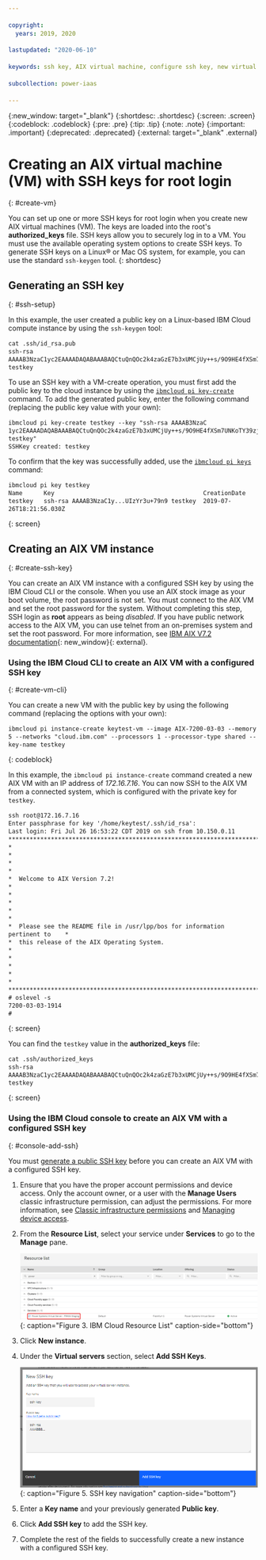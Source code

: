 ```yaml
---

copyright:
  years: 2019, 2020

lastupdated: "2020-06-10"

keywords: ssh key, AIX virtual machine, configure ssh key, new virtual server, public ssh key

subcollection: power-iaas

---
```


{:new_window: target="_blank"}
{:shortdesc: .shortdesc}
{:screen: .screen}
{:codeblock: .codeblock}
{:pre: .pre}
{:tip: .tip}
{:note: .note}
{:important: .important}
{:deprecated: .deprecated}
{:external: target="_blank" .external}

# Creating an AIX virtual machine (VM) with SSH keys for root login
{: #create-vm}

You can set up one or more SSH keys for root login when you create new AIX virtual machines (VM). The keys are loaded into the root's **authorized_keys** file. SSH keys allow you to securely log in to a VM. You must use the available operating system options to create SSH keys. To generate SSH keys on a Linux&reg; or Mac OS system, for example, you can use the standard `ssh-keygen` tool.
{: shortdesc}

## Generating an SSH key
{: #ssh-setup}

In this example, the user created a public key on a Linux-based IBM Cloud compute instance by using the `ssh-keygen` tool:

```
cat .ssh/id_rsa.pub
ssh-rsa AAAAB3NzaC1yc2EAAAADAQABAAABAQCtuQnQOc2k4zaGzE7b3xUMCjUy++s/9O9HE4fXSm7UNKoTY39zjQ8mhOwaA3HEo12tOdzdFDYHHWNOYufCcFFk61CAL6HyQGGClib1nFc1xUcgTI9Dee8zzaAsN8mIIr1CgbRELhvOsTv23U4QddpfjkcVoKfF0BAtxgauvooQdPZBoxa2rsD+BvcWnjglkYWG2aBbuzFvSl1fLMihjfej8w1lxbcsYEcJg2X96NJPLmLsEJ+XwoXfVuv0X4z8IoBzZ8UbyTlrDv73EAH34GViYfZFbrIaNnwnz/f/tuOKcINihH72YP+oZn9JeiHQ+hKpMqJAmOK2UIzYr3u+79n9 testkey
```

To use an SSH key with a VM-create operation, you must first add the public key to the cloud instance by using the [`ibmcloud pi key-create`](/docs/power-iaas-cli-plugin?topic=power-iaas-cli-plugin-power-iaas-cli-reference#ibmcloud-pi-key-create) command. To add the generated public key, enter the following command (replacing the public key value with your own):

```
ibmcloud pi key-create testkey --key "ssh-rsa AAAAB3NzaC
1yc2EAAAADAQABAAABAQCtuQnQOc2k4zaGzE7b3xUMCjUy++s/9O9HE4fXSm7UNKoTY39zjQ8mhOwaA3HEo12tOdzdFDYHHWNOYufCcFFk61CAL6HyQGGClib1nFc1xUcgTI9Dee8zzaAsN8mIIr1CgbRELhvOsTv23U4QddpfjkcVoKfF0BAtxgauvooQdPZBoxa2rsD+BvcWnjglkYWG2aBbuzFvSl1fLMihjfej8w1lxbcsYEcJg2X96NJPLmLsEJ+XwoXfVuv0X4z8IoBzZ8UbyTlrDv73EAH34GViYfZFbrIaNnwnz/f/tuOKcINihH72YP+oZn9JeiHQ+hKpMqJAmOK2UIzYr3u+79n9 testkey"
SSHKey created: testkey
```

To confirm that the key was successfully added, use the [`ibmcloud pi keys`](/docs/power-iaas-cli-plugin?topic=power-iaas-cli-plugin-power-iaas-cli-reference#ibmcloud-pi-keys) command:

```
ibmcloud pi key testkey
Name      Key                                          CreationDate
testkey   ssh-rsa AAAAB3NzaC1y...UIzYr3u+79n9 testkey  2019-07-26T18:21:56.030Z
```
{: screen}

## Creating an AIX VM instance
{: #create-ssh-key}

You can create an AIX VM instance with a configured SSH key by using the IBM Cloud CLI or the console. When you use an AIX stock image as your boot volume, the root password is not set. You must connect to the AIX VM and set the root password for the system. Without completing this step, SSH login as **root** appears as being *disabled*. If you have public network access to the AIX VM, you can use telnet from an on-premises system and set the root password. For more information, see [IBM AIX V7.2 documentation](https://www.ibm.com/support/knowledgecenter/en/ssw_aix_72/navigation/welcome.html){: new_window}{: external}.

### Using the IBM Cloud CLI to create an AIX VM with a configured SSH key
{: #create-vm-cli}

You can create a new VM with the public key by using the following command (replacing the options with your own):

```
ibmcloud pi instance-create keytest-vm --image AIX-7200-03-03 --memory 5 --networks "cloud.ibm.com" --processors 1 --processor-type shared --key-name testkey
```
{: codeblock}

In this example, the `ibmcloud pi instance-create` command created a new AIX VM with an IP address of _172.16.7.16_. You can now SSH to the AIX VM from a connected system, which is configured with the private key for `testkey`.

  ```
  ssh root@172.16.7.16
  Enter passphrase for key '/home/keytest/.ssh/id_rsa':
  Last login: Fri Jul 26 16:53:22 CDT 2019 on ssh from 10.150.0.11
  *******************************************************************************
  *                                                                             *
  *                                                                             *
  *  Welcome to AIX Version 7.2!                                                *
  *                                                                             *
  *                                                                             *
  *  Please see the README file in /usr/lpp/bos for information pertinent to    *
  *  this release of the AIX Operating System.                                  *
  *                                                                             *
  *                                                                             *
  *******************************************************************************
  # oslevel -s
  7200-03-03-1914
  #
  ```
  {: screen}

You can find the `testkey` value in the **authorized_keys** file:

```
cat .ssh/authorized_keys
ssh-rsa AAAAB3NzaC1yc2EAAAADAQABAAABAQCtuQnQOc2k4zaGzE7b3xUMCjUy++s/9O9HE4fXSm7UNKoTY39zjQ8mhOwaA3HEo12tOdzdFDYHHWNOYufCcFFk61CAL6HyQGGClib1nFc1xUcgTI9Dee8zzaAsN8mIIr1CgbRELhvOsTv23U4QddpfjkcVoKfF0BAtxgauvooQdPZBoxa2rsD+BvcWnjglkYWG2aBbuzFvSl1fLMihjfej8w1lxbcsYEcJg2X96NJPLmLsEJ+XwoXfVuv0X4z8IoBzZ8UbyTlrDv73EAH34GViYfZFbrIaNnwnz/f/tuOKcINihH72YP+oZn9JeiHQ+hKpMqJAmOK2UIzYr3u+79n9 testkey
```
{: screen}

### Using the IBM Cloud console to create an AIX VM with a configured SSH key
{: #console-add-ssh}

You must [generate a public SSH key](#ssh-setup) before you can create an AIX VM with a configured SSH key.

1. Ensure that you have the proper account permissions and device access. Only the account owner, or a user with the **Manage Users** classic infrastructure permission, can adjust the permissions. For more information, see [Classic infrastructure permissions](/docs/iam?topic=iam-infrapermission#infrapermission) and [Managing device access](/docs/vsi?topic=virtual-servers-managing-device-access).

2. From the **Resource List**, select your service under **Services** to go to the **Manage** pane.

    ![IBM Cloud Resource List](./images/power-iaas-resource-list.png "IBM Cloud Resource List"){: caption="Figure 3. IBM Cloud Resource List" caption-side="bottom"}

3. Click **New instance**.

4. Under the **Virtual servers** section, select **Add SSH Keys**.

    ![SSH key navigation](./images/console-ssh-new.png "SSH key navigation"){: caption="Figure 5. SSH key navigation" caption-side="bottom"}

5. Enter a **Key name** and your previously generated **Public key**.

6. Click **Add SSH key** to add the SSH key.

7. Complete the rest of the fields to successfully create a new instance with a configured SSH key.
